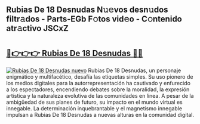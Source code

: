 ## Rubias De 18 Desnudas N𝚞𝚎vos desn𝚞dos filtr𝚊dos - Parts-EGb F𝚘tos vid𝚎o - C𝚘ntenido atr𝚊ctivo JSCxZ

# <h2><a href="http://mb8tyb.tromn.icu/?c=Rubias+De+18+Desnudas">🔗👉👉👉 Rubias De 18 Desnudas 🔗🔗</a></h2>

[![Rubias De 18 Desnudas nuevo](https://i.imgur.com/pEAQMta.gif)](http://mb8tyb.tromn.icu/?c=Rubias+De+18+Desnudas)
Rubias De 18 Desnudas, un personaje enigmático y multifacético, desafía las etiquetas simples. Su uso pionero de los medios digitales para la autorrepresentación ha cautivado y enfurecido a los espectadores, encendiendo debates sobre la moralidad, la expresión artística y la naturaleza evolutiva de las comunidades en línea. A pesar de la ambigüedad de sus planes de futuro, su impacto en el mundo virtual es innegable. La determinación inquebrantable y el magnetismo innegable impulsan a Rubias De 18 Desnudas a nuevas alturas en la comunidad digital.
